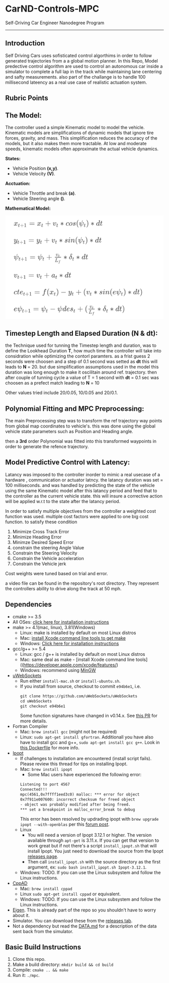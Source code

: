 # CarND-Controls-MPC
Self-Driving Car Engineer Nanodegree Program

---

## Introduction
Self Driving Cars uses sofisticated control algorthims in order to follow generated trajectories from a a global motion planner. In this Repo, Model predective control algorithm are used to control an autonomous car inside a simulator to complete a full lap in the track while maintaining lane centering and safty measurements. also part of the challange is to handle 100 millisecond lateency as a real use case of realistic actuation system.

## Rubric Points

The Model:
---

The controller used a simple Kinematic model to model the vehicle. Kinematic models are simplifications of dynamic models that ignore tire forces, gravity, and mass.
This simplification reduces the accuracy of the models, but it also makes them more tractable.
At low and moderate speeds, kinematic models often approximate the actual vehicle dynamics.

**States:**
* Vehicle Position **(x,y)**. 
* Vehicle Velocity **(V)**.

**Acctuation:**
* Vehicle Throttle and break **(a)**.
* Vehicle Steering angle **()**.

**Mathematical Model:**

![](readme_images/model.png)


Timestep Length and Elapsed Duration (N & dt):
---

the Technique used for tunning the Timestep length and duration, was to define the Lookhead Duration **T**, how much time the controller will take into considration while optimizing the contorl paramters. as a frist guess 2 seconds were choosen and a step of 0.1 second was setted as **dt** this will leads to **N** = 20. but due simplification assumptions used in the model this duration was long enough to make it oscilitain around ref. trajectory. then after couple of tunning cycle a value of T = 1 second with **dt** = 0.1 sec was choosen as a prefect match leading to **N** = 10

Other values tried include 20/0.05, 10/0.05 and 20/0.1.


Polynomial Fitting and MPC Preprocessing:
---

The main Preprocessing step was to transform the ref trajectory way points from global map coordinates to vehicle's. this was done using the global vehicle state parameters such as Position and Heading angle.

then a **3rd** order Polynomial was fitted into this transformed waypoints in order to generate the refence trajectory. 


Model Predictive Control with Latency:
---

Latancy was imposed to the controller inorder to mimic a real usecase of a hardware , communication or actuator latncy. the latancy duration was set = 100 milliseconds. and was handled by predicting the state of the vehicle using the same Kinematic model after this latancy period and feed that to the controller as the current vehicle state. this will insure a corrective action will be applied w.r.t to the state after the latancy period.

In order to satisfy multiple objectives from the controller a weighted cost function was used. multiple cost factors were applied to one big cost function. to satisfy these condition 
1. Minimize Cross Track Error
2. Minimize Heading Error
3. Minimze Desired Speed Error
4. constrain the steering Angle Value
5. Constrain the Steering Velocity 
6. Constrain the Vehicle acceleration
7. Constrain the Vehicle jerk

Cost weights were tuned based on trial and error.

a video file can be found in the repository's root directory. They represent the controllers ability to drive along the track at 50 mph.

## Dependencies

* cmake >= 3.5
 * All OSes: [click here for installation instructions](https://cmake.org/install/)
* make >= 4.1(mac, linux), 3.81(Windows)
  * Linux: make is installed by default on most Linux distros
  * Mac: [install Xcode command line tools to get make](https://developer.apple.com/xcode/features/)
  * Windows: [Click here for installation instructions](http://gnuwin32.sourceforge.net/packages/make.htm)
* gcc/g++ >= 5.4
  * Linux: gcc / g++ is installed by default on most Linux distros
  * Mac: same deal as make - [install Xcode command line tools]((https://developer.apple.com/xcode/features/)
  * Windows: recommend using [MinGW](http://www.mingw.org/)
* [uWebSockets](https://github.com/uWebSockets/uWebSockets)
  * Run either `install-mac.sh` or `install-ubuntu.sh`.
  * If you install from source, checkout to commit `e94b6e1`, i.e.
    ```
    git clone https://github.com/uWebSockets/uWebSockets 
    cd uWebSockets
    git checkout e94b6e1
    ```
    Some function signatures have changed in v0.14.x. See [this PR](https://github.com/udacity/CarND-MPC-Project/pull/3) for more details.
* Fortran Compiler
  * Mac: `brew install gcc` (might not be required)
  * Linux: `sudo apt-get install gfortran`. Additionall you have also have to install gcc and g++, `sudo apt-get install gcc g++`. Look in [this Dockerfile](https://github.com/udacity/CarND-MPC-Quizzes/blob/master/Dockerfile) for more info.
* [Ipopt](https://projects.coin-or.org/Ipopt)
  * If challenges to installation are encountered (install script fails).  Please review this thread for tips on installing Ipopt.
  * Mac: `brew install ipopt`
       +  Some Mac users have experienced the following error:
       ```
       Listening to port 4567
       Connected!!!
       mpc(4561,0x7ffff1eed3c0) malloc: *** error for object 0x7f911e007600: incorrect checksum for freed object
       - object was probably modified after being freed.
       *** set a breakpoint in malloc_error_break to debug
       ```
       This error has been resolved by updrading ipopt with
       ```brew upgrade ipopt --with-openblas```
       per this [forum post](https://discussions.udacity.com/t/incorrect-checksum-for-freed-object/313433/19).
  * Linux
    * You will need a version of Ipopt 3.12.1 or higher. The version available through `apt-get` is 3.11.x. If you can get that version to work great but if not there's a script `install_ipopt.sh` that will install Ipopt. You just need to download the source from the Ipopt [releases page](https://www.coin-or.org/download/source/Ipopt/).
    * Then call `install_ipopt.sh` with the source directory as the first argument, ex: `sudo bash install_ipopt.sh Ipopt-3.12.1`. 
  * Windows: TODO. If you can use the Linux subsystem and follow the Linux instructions.
* [CppAD](https://www.coin-or.org/CppAD/)
  * Mac: `brew install cppad`
  * Linux `sudo apt-get install cppad` or equivalent.
  * Windows: TODO. If you can use the Linux subsystem and follow the Linux instructions.
* [Eigen](http://eigen.tuxfamily.org/index.php?title=Main_Page). This is already part of the repo so you shouldn't have to worry about it.
* Simulator. You can download these from the [releases tab](https://github.com/udacity/self-driving-car-sim/releases).
* Not a dependency but read the [DATA.md](./DATA.md) for a description of the data sent back from the simulator.


## Basic Build Instructions


1. Clone this repo.
2. Make a build directory: `mkdir build && cd build`
3. Compile: `cmake .. && make`
4. Run it: `./mpc`.
